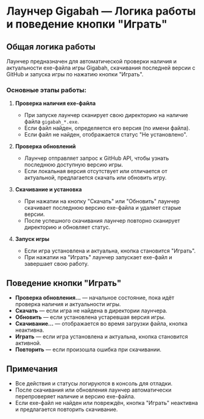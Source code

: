 # Лаунчер Gigabah — Логика работы и поведение кнопки "Играть"

## Общая логика работы

Лаунчер предназначен для автоматической проверки наличия и актуальности exe-файла игры Gigabah, скачивания последней версии с GitHub и запуска игры по нажатию кнопки "Играть".

### Основные этапы работы:
1. **Проверка наличия exe-файла**
   - При запуске лаунчер сканирует свою директорию на наличие файла `gigabah_*.exe`.
   - Если файл найден, определяется его версия (по имени файла).
   - Если файл не найден, отображается статус "Не установлено".

2. **Проверка обновлений**
   - Лаунчер отправляет запрос к GitHub API, чтобы узнать последнюю доступную версию игры.
   - Если локальная версия отсутствует или отличается от актуальной, предлагается скачать или обновить игру.

3. **Скачивание и установка**
   - При нажатии на кнопку "Скачать" или "Обновить" лаунчер скачивает последнюю версию exe-файла и удаляет старые версии.
   - После успешного скачивания лаунчер повторно сканирует директорию и обновляет статус.

4. **Запуск игры**
   - Если игра установлена и актуальна, кнопка становится "Играть".
   - При нажатии на "Играть" лаунчер запускает exe-файл и завершает свою работу.

## Поведение кнопки "Играть"

- **Проверка обновления...** — начальное состояние, пока идёт проверка наличия и актуальности игры.
- **Скачать** — если игра не найдена в директории лаунчера.
- **Обновить** — если установлена устаревшая версия игры.
- **Скачивание...** — отображается во время загрузки файла, кнопка неактивна.
- **Играть** — если игра установлена и актуальна, кнопка становится активной.
- **Повторить** — если произошла ошибка при скачивании.

## Примечания
- Все действия и статусы логируются в консоль для отладки.
- После скачивания или обновления лаунчер автоматически перепроверяет наличие и версию exe-файла.
- Если exe-файл не найден или повреждён, кнопка "Играть" неактивна и предлагается повторить скачивание.
